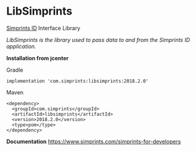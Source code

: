 # LibSimprints
[Simprints ID](https://play.google.com/store/apps/details?id=com.simprints.id) Interface Library

*LibSimprints is the library used to pass data to and from the Simprints ID application.*

**Installation from jcenter** 

Gradle
```
implementation 'com.simprints:libsimprints:2018.2.0'
```

Maven
```
<dependency>
  <groupId>com.simprints</groupId>
  <artifactId>libsimprints</artifactId>
  <version>2018.2.0</version>
  <type>pom</type>
</dependency>
```

**Documentation**
https://www.simprints.com/simprints-for-developers
